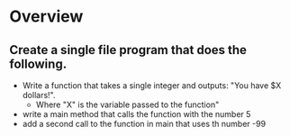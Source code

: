 # Overview

## Create a single file program that does the following.
* Write a function that takes a single integer and outputs: "You have $X dollars!".
  * Where "X" is the variable passed to the function"
* write a main method that calls the function with the number 5
* add a second call to the function in main that uses th number -99
